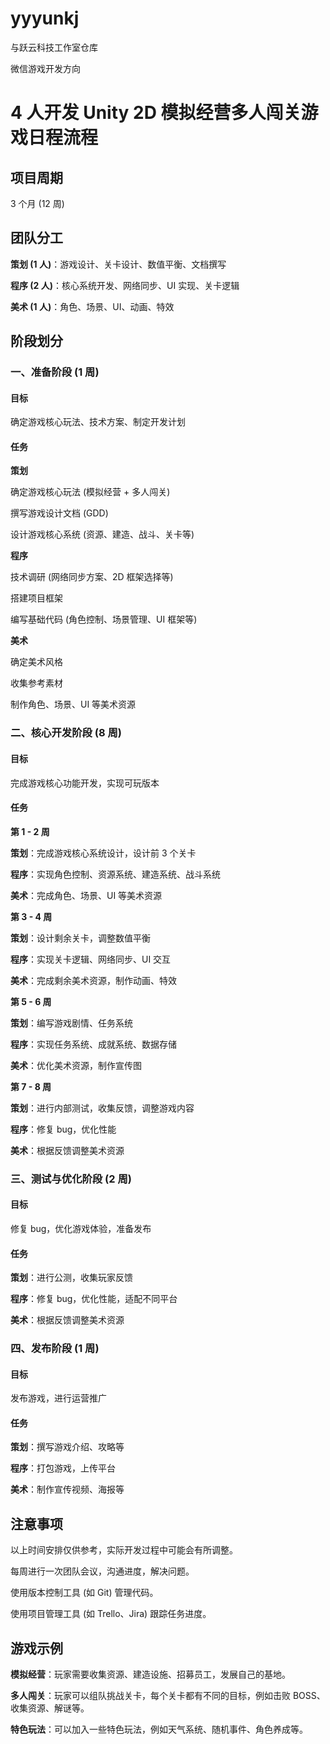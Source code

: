 # yyyunkj
与跃云科技工作室仓库

微信游戏开发方向
# 4 人开发 Unity 2D 模拟经营多人闯关游戏日程流程

## 项目周期

3 个月 (12 周)

## 团队分工

**策划 (1 人)**：游戏设计、关卡设计、数值平衡、文档撰写

**程序 (2 人)**：核心系统开发、网络同步、UI 实现、关卡逻辑

**美术 (1 人)**：角色、场景、UI、动画、特效

## 阶段划分

### 一、准备阶段 (1 周)

#### 目标

确定游戏核心玩法、技术方案、制定开发计划

#### 任务

**策划**

确定游戏核心玩法 (模拟经营 + 多人闯关)

撰写游戏设计文档 (GDD)

设计游戏核心系统 (资源、建造、战斗、关卡等)

**程序**

技术调研 (网络同步方案、2D 框架选择等)

搭建项目框架

编写基础代码 (角色控制、场景管理、UI 框架等)

**美术**

确定美术风格

收集参考素材

制作角色、场景、UI 等美术资源

### 二、核心开发阶段 (8 周)

#### 目标

完成游戏核心功能开发，实现可玩版本

#### 任务

**第 1 - 2 周**

**策划**：完成游戏核心系统设计，设计前 3 个关卡

**程序**：实现角色控制、资源系统、建造系统、战斗系统

**美术**：完成角色、场景、UI 等美术资源

**第 3 - 4 周**

**策划**：设计剩余关卡，调整数值平衡

**程序**：实现关卡逻辑、网络同步、UI 交互

**美术**：完成剩余美术资源，制作动画、特效

**第 5 - 6 周**

**策划**：编写游戏剧情、任务系统

**程序**：实现任务系统、成就系统、数据存储

**美术**：优化美术资源，制作宣传图

**第 7 - 8 周**

**策划**：进行内部测试，收集反馈，调整游戏内容

**程序**：修复 bug，优化性能

**美术**：根据反馈调整美术资源

### 三、测试与优化阶段 (2 周)

#### 目标

修复 bug，优化游戏体验，准备发布

#### 任务

**策划**：进行公测，收集玩家反馈

**程序**：修复 bug，优化性能，适配不同平台

**美术**：根据反馈调整美术资源

### 四、发布阶段 (1 周)

#### 目标

发布游戏，进行运营推广

#### 任务

**策划**：撰写游戏介绍、攻略等

**程序**：打包游戏，上传平台

**美术**：制作宣传视频、海报等

## 注意事项

以上时间安排仅供参考，实际开发过程中可能会有所调整。

每周进行一次团队会议，沟通进度，解决问题。

使用版本控制工具 (如 Git) 管理代码。

使用项目管理工具 (如 Trello、Jira) 跟踪任务进度。

## 游戏示例

**模拟经营**：玩家需要收集资源、建造设施、招募员工，发展自己的基地。

**多人闯关**：玩家可以组队挑战关卡，每个关卡都有不同的目标，例如击败 BOSS、收集资源、解谜等。

**特色玩法**：可以加入一些特色玩法，例如天气系统、随机事件、角色养成等。
